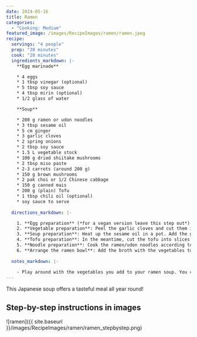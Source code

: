 ```yaml
---
date: 2024-05-16
title: Ramen
categories:
  - "Cooking: Medium"
featured_image: /images/RecipeImages/ramen/ramen.jpeg
recipe:
  servings: "4 people"
  prep: "30 minutes"
  cook: "20 minutes"
  ingredients_markdown: |-
    **Egg marinade**

    * 4 eggs
    * 1 tbsp vinegar (optional)
    * 5 tbsp soy sauce
    * 4 tbsp mirin (optional)
    * 1/2 glass of water

    **Soup**

    * 200 g ramen or udon noodles
    * 3 tbsp sesame oil
    * 5 cm ginger
    * 3 garlic cloves
    * 2 spring onions
    * 2 tbsp soy sauce
    * 1.5 L vegetable stock
    * 100 g dried shiitake mushrooms
    * 2 tbsp miso paste
    * 2-3 carrots (around 200 g)
    * 150 g brown mushrooms
    * 2 pak choi or 1/2 Chinese cabbage
    * 150 g canned mais
    * 200 g (plain) Tofu
    * 1 tbsp chili oil (optional)
    * soy sauce to serve
  
  directions_markdown: |-

    1. **Egg preparation** (*for a vegan version leave this step out*): Cook the egg in boiling water for 6 minutes (**6 minutes** for room temperature eggs and or **7 minutes** for fridge cold eggs). You can add 1 tbsp of vinegar to the water for easier peeling. After cooking, cool the eggs with cold water and gently peel them. In the meantime prepare the marinade in a ziplock plastic bag that you put in a bowl for stabilization. Add the water, soy sauce, and mirin to the bag and gently place the eggs inside. Squeeze the air out of the bag to ensure the eggs are covered in the marinade and close the bag with a clip. The eggs should be marinated in the fridge for at least two hours, but can be kept for up to 3-4 days.
    2. **Vegetable preparation**: Peel the garlic cloves and cut them into slices. Peel the ginger and cut it into fine strips. Cut the white of the spring onions into small pieces and green in rings. Put the green rings aside. Peel the carrots and cut them into Julienne strips. Take out the stem and cut the brown mushrooms into quarters or slices. Slice the cabbage or pak choi. Drain the mais.
    3. **Soup preparation**: Heat up the sesame oil in a pot. Add the garlic, ginger and the white of the spring onions and fry for 2-3 minutes. Add 2 tbsp of soy sauce and fry for 2 more minutes. Add the mushrooms and carrots and fry for another 2 minutes. Cover the vegetables with 1.5 L of vegetable stock and add the shiitake mushrooms and miso paste. Let the broth cook for 5-10 minutes. Towards the end of the cooking time add the green of the spring onions (leave some out for serving), the mais, and the pak choi/cabbage and let the soup cook for 2 more minutes.
    4. **Tofu preparation**: In the meantime, cut the tofu into slices and fry them with in an airfryer or with some sesame oil in a pan. Optionally, prior frying marinate the tofu with corn starch.
    5. **Noodle preparation**: Cook the ramen/udon noodles according to the packaging instructions in a separate pot. If all the soup is eaten at once, the noodles can also be added directly to the broth. However, be careful as the noodles become soggy very quickly.
    6. **Arrange the ramen bowl**: Add the broth with the vegetables to bowl or soup plates and add the noodles. Take the eggs out of the fridge, half them and decorative put them on top of the soup. Add the fried tofu slices. Optionally, spicy the soup with chili oil and add 1-2 tbsp of soy sauce to each serving for more flavour. 
    
  notes_markdown: |-
    
    - Play around with the vegetables you add to your ramen soup. You can also add baby spinach, edamame beans, romaine lettuce, bean sprouts, and even avocados!
---
```


This Japanese soup offers a tasteful meal all year round!

<h2>Step-by-step instructions in images</h2>

![ramen]({{ site.baseurl }}/images/RecipeImages/ramen/ramen_stepbystep.png)